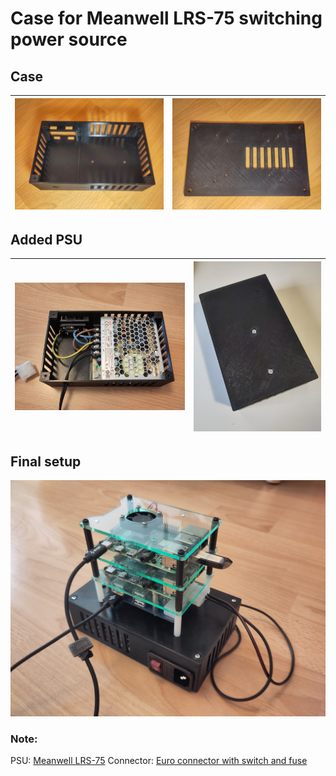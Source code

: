 # Case for Meanwell LRS-75 switching power source

## Case
![alt text](img/Base.jpg "Base of case") | ![alt text](img/Lid.jpg "Lid of case")
--- | --- 

## Added PSU
![alt text](img/PsuMounted.jpg "Mounted PSU") | ![alt text](img/PsuMountedBack.jpg "Back of case with mounted PSU")
--- | --- 

## Final setup
![alt text](img/FinalSetup.jpg "Final Setup") 

### Note:
PSU: [Meanwell LRS-75](https://www.meanwell.com/webapp/product/search.aspx?prod=LRS-75)
Connector: [Euro connector with switch and fuse](https://www.conrad.cz/cs/p/501638-iec-zastrcka-c13-c14-zastrcka-vestavna-rovna-pocet-kontaktu-2-pe-10-a-cerna-1-ks-501638.html)